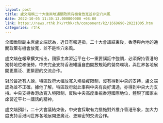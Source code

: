 ```yaml
---
layout: post
title: 盧文端稱二十大後兩地通關政策有機會放寬並非空穴來風
date: 2022-10-05 11:30:13.000000000 +08:00
link: https://news.rthk.hk/rthk/ch/component/k2/1669690-20221005.htm
categories: rthk
---
```


全國僑聯副主席盧文端認為，近日有報道指，二十大會議結束後，香港與內地的通關政策有機會放寬，並不是空穴來風。

盧文端在報章撰文指出，國家主席習近平在七一重要講話中強調，必須保持香港的獨特地位和優勢，中央完全支持香港維護自由開放規範的營商環境，與世界各地展開更廣泛、更緊密的交流合作。

對於最近有人說，特區政府大幅放寬入境檢疫限制，沒有得到中央的支持，盧文端認為並不正確。據他了解，特區政府就此事與中央有良好溝通，亦得到中央大力支持。中央支持香港放寬入境限制，反映中央高度重視香港國際地位，體現了國家主席習近平七一講話的精神。

盧文端預計，二十大會議結束後，中央會採取有力措施對外推介香港形象，加大力度支持香港同世界各地展開更廣泛、更緊密的交流合作。
